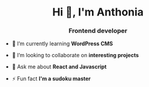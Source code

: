 <h1 align="center">Hi 👋, I'm Anthonia</h1>
<h3 align="center">Frontend developer</h3>

- 🌱 I’m currently learning **WordPress CMS**

- 👯 I’m looking to collaborate on **interesting projects**

- 💬 Ask me about **React and Javascript**

- ⚡ Fun fact **I'm a sudoku master**


</p>

